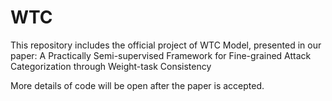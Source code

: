 # WTC
This repository includes the official project of WTC Model, presented in our paper: A Practically Semi-supervised Framework for Fine-grained Attack Categorization through Weight-task Consistency

More details of code will be open after the paper is accepted.

